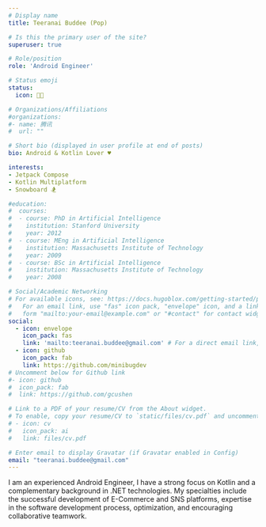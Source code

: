 ```yaml
---
# Display name
title: Teeranai Buddee (Pop)

# Is this the primary user of the site?
superuser: true

# Role/position
role: 'Android Engineer'

# Status emoji
status:
  icon: 🧑‍💻

# Organizations/Affiliations
#organizations:
#- name: 腾讯
#  url: ""

# Short bio (displayed in user profile at end of posts)
bio: Android & Kotlin Lover ♥️

interests:
- Jetpack Compose
- Kotlin Multiplatform
- Snowboard 🏂

#education:
#  courses:
#  - course: PhD in Artificial Intelligence
#    institution: Stanford University
#    year: 2012
#  - course: MEng in Artificial Intelligence
#    institution: Massachusetts Institute of Technology
#    year: 2009
#  - course: BSc in Artificial Intelligence
#    institution: Massachusetts Institute of Technology
#    year: 2008

# Social/Academic Networking
# For available icons, see: https://docs.hugoblox.com/getting-started/page-builder/#icons
#   For an email link, use "fas" icon pack, "envelope" icon, and a link in the
#   form "mailto:your-email@example.com" or "#contact" for contact widget.
social:
  - icon: envelope
    icon_pack: fas
    link: 'mailto:teeranai.buddee@gmail.com' # For a direct email link, use "mailto:test@example.org".
  - icon: github
    icon_pack: fab
    link: https://github.com/minibugdev
# Uncomment below for Github link
#- icon: github
#  icon_pack: fab
#  link: https://github.com/gcushen

# Link to a PDF of your resume/CV from the About widget.
# To enable, copy your resume/CV to `static/files/cv.pdf` and uncomment the lines below.
# - icon: cv
#   icon_pack: ai
#   link: files/cv.pdf

# Enter email to display Gravatar (if Gravatar enabled in Config)
email: "teeranai.buddee@gmail.com"
---
```


I am an experienced Android Engineer, I have a strong focus on Kotlin and a complementary background in .NET technologies. My specialties include the successful development of E-Commerce and SNS platforms, expertise in the software development process, optimization, and encouraging collaborative teamwork.
